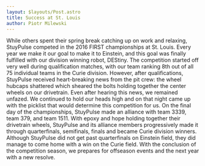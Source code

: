 ```yaml
---
layout: $layouts/Post.astro
title: Success at St. Louis
author: Piotr Milewski
---
```

While others spent their spring break catching up on work and relaxing, StuyPulse competed in the 2016 FIRST championships at St. Louis. Every year we make it our goal to make it to Einstein, and this goal was finally fulfilled with our division winning robot, DEStiny. The competition started off very well during qualification matches, with our team ranking 8th out of all 75 individual teams in the Curie division. However, after qualifications, StuyPulse received heart-breaking news from the pit crew: the wheel hubcaps shattered which sheared the bolts holding together the center wheels on our drivetrain. Even after hearing this news, we remained unfazed. We continued to hold our heads high and on that night came up with the picklist that would determine this competition for us. On the final day of the championships, StuyPulse made an alliance with team 3339, team 379, and team 1511. With epoxy and hope holding together their drivetrain wheels, StuyPulse and its alliance members progressively made it through quarterfinals, semifinals, finals and became Curie division winners. Although StuyPulse did not get past quarterfinals on Einstein field, they did manage to come home with a win on the Curie field. With the conclusion of the competition season, we prepares for offseason events and the next year with a new resolve.